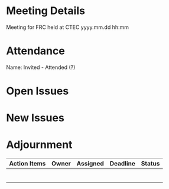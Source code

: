 # Meeting Details
Meeting for FRC held at CTEC yyyy.mm.dd hh:mm

# Attendance 
Name: Invited
    - Attended (?)

# Open Issues

# New Issues

# Adjournment

| Action Items | Owner | Assigned | Deadline | Status
|--------------|-------|----------|--------|---
|||||
|||||
|||||
|||||
|||||
|||||
